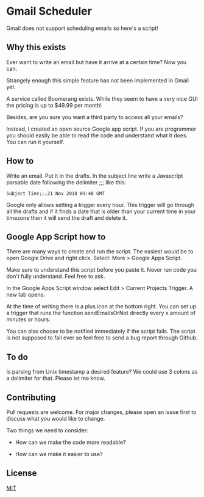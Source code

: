 # Gmail Scheduler
Gmail does not support scheduling emails so here's a script! 

## Why this exists 

Ever want to write an email but have it arrive at a certain time? Now you can. 

Strangely enough this simple feature has not been implemented in Gmail yet. 

A service called Boomerang exists. While they seem to have a very nice GUI the pricing is up to $49.99 per month!

Besides, are you sure you want a third party to access all your emails?

Instead, I created an open source Google app script. If you are programmer you should easily be able to read the code and understand what it does. You can run it yourself.

## How to 

Write an email. Put it in the drafts. In the subject line write a Javascript parsable date following the delimiter ;;; like this:
 
```
Subject line;;;21 Nov 2018 09:48 GMT
```

Google only allows setting a trigger every hour. This trigger will go through all the drafts and if it finds a date that is older than your current time in your timezone then it will send the draft and delete it. 


## Google App Script how to

There are many ways to create and run the script. The easiest would be to open Google Drive and right click. Select: More > Google Apps Script. 

Make sure to understand this script before you paste it. Never run code you don't fully understand. Feel free to ask. 

In the Google Apps Script window select Edit > Current Projects Trigger. A new tab opens.

At the time of writing there is a plus icon at the bottom right. You can set up a trigger that runs the function sendEmailsOrNot directly every x amount of minutes or hours.

You can also choose to be notified immediately if the script fails. The script is not supposed to fail ever so feel free to send a bug report through Github. 

## To do

Is parsing from Unix timestamp a desired feature? We could use 3 colons as a delimiter for that. Please let me know. 

## Contributing

Pull requests are welcome. For major changes, please open an issue first to discuss what you would like to change.

Two things we need to consider:

* How can we make the code more readable?

* How can we make it easier to use?

## License
[MIT](https://choosealicense.com/licenses/mit/)
